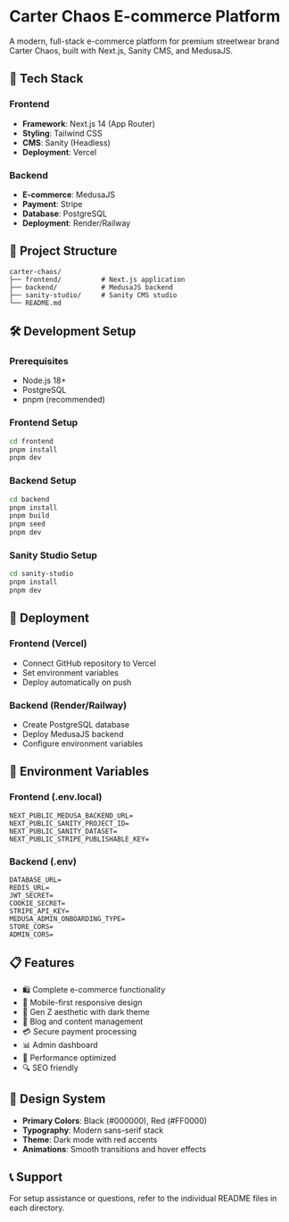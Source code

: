 # Carter Chaos E-commerce Platform

A modern, full-stack e-commerce platform for premium streetwear brand Carter Chaos, built with Next.js, Sanity CMS, and MedusaJS.

## 🚀 Tech Stack

### Frontend
- **Framework**: Next.js 14 (App Router)
- **Styling**: Tailwind CSS
- **CMS**: Sanity (Headless)
- **Deployment**: Vercel

### Backend
- **E-commerce**: MedusaJS
- **Payment**: Stripe
- **Database**: PostgreSQL
- **Deployment**: Render/Railway

## 📁 Project Structure

```
carter-chaos/
├── frontend/          # Next.js application
├── backend/           # MedusaJS backend
├── sanity-studio/     # Sanity CMS studio
└── README.md
```

## 🛠️ Development Setup

### Prerequisites
- Node.js 18+ 
- PostgreSQL
- pnpm (recommended)

### Frontend Setup
```bash
cd frontend
pnpm install
pnpm dev
```

### Backend Setup
```bash
cd backend
pnpm install
pnpm build
pnpm seed
pnpm dev
```

### Sanity Studio Setup
```bash
cd sanity-studio
pnpm install
pnpm dev
```

## 🚀 Deployment

### Frontend (Vercel)
- Connect GitHub repository to Vercel
- Set environment variables
- Deploy automatically on push

### Backend (Render/Railway)
- Create PostgreSQL database
- Deploy MedusaJS backend
- Configure environment variables

## 🔧 Environment Variables

### Frontend (.env.local)
```
NEXT_PUBLIC_MEDUSA_BACKEND_URL=
NEXT_PUBLIC_SANITY_PROJECT_ID=
NEXT_PUBLIC_SANITY_DATASET=
NEXT_PUBLIC_STRIPE_PUBLISHABLE_KEY=
```

### Backend (.env)
```
DATABASE_URL=
REDIS_URL=
JWT_SECRET=
COOKIE_SECRET=
STRIPE_API_KEY=
MEDUSA_ADMIN_ONBOARDING_TYPE=
STORE_CORS=
ADMIN_CORS=
```

## 📋 Features

- 🛍️ Complete e-commerce functionality
- 📱 Mobile-first responsive design
- 🎨 Gen Z aesthetic with dark theme
- 📝 Blog and content management
- 💳 Secure payment processing
- 📊 Admin dashboard
- 🚀 Performance optimized
- 🔍 SEO friendly

## 🎨 Design System

- **Primary Colors**: Black (#000000), Red (#FF0000)
- **Typography**: Modern sans-serif stack
- **Theme**: Dark mode with red accents
- **Animations**: Smooth transitions and hover effects

## 📞 Support

For setup assistance or questions, refer to the individual README files in each directory. 